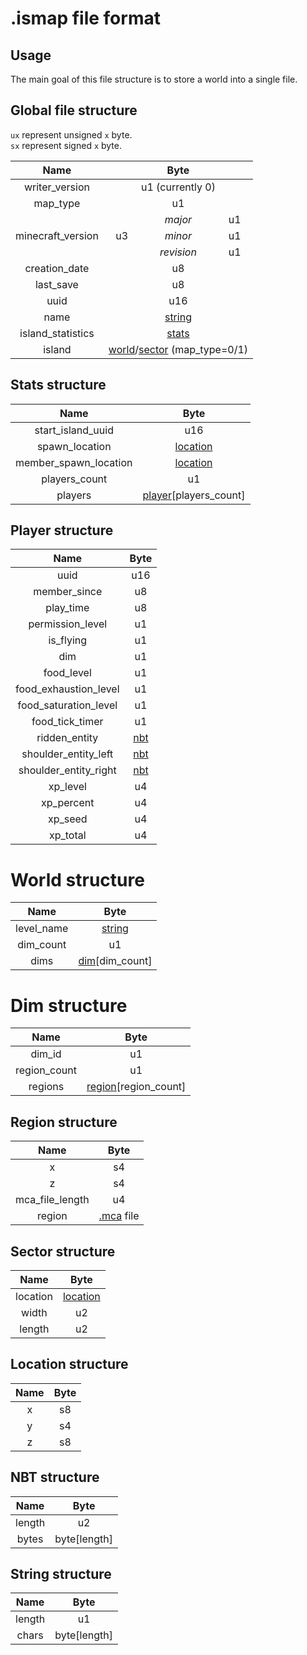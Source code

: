 # .ismap file format

## Usage
 
The main goal of this file structure is to store a world into a single file.

## Global file structure
`ux` represent unsigned `x` byte.  
`sx` represent signed `x` byte.

<table style="text-align:center">
<thead>
  <tr>
    <th>Name</th>
    <th colspan="3">Byte</th>
  </tr>
</thead>
<tbody>
  <tr>
    <td>writer_version</td>
    <td colspan="3">u1 (currently 0)</td>
  </tr>
  <tr>
    <td>map_type</td>
    <td colspan="3">u1</td>
  </tr>
  <tr>
    <td rowspan="3">minecraft_version</td>
    <td rowspan="3">u3</td>
    <td style="font-style:italic">major</td>
    <td>u1</td>
  </tr>
  <tr>
    <td style="font-style:italic">minor</td>
    <td>u1</td>
  </tr>
  <tr>
    <td style="font-style:italic">revision</td>
    <td>u1</td>
  </tr>
  <tr>
    <td>creation_date</td>
    <td colspan="3">u8</td>
  </tr>
  <tr>
    <td>last_save</td>
    <td colspan="3">u8</td>
  </tr>
  <tr>
    <td>uuid</td>
    <td colspan="3">u16</td>
  </tr>
  <tr>
    <td>name</td>
    <td colspan="3"><a href="#String-structure">string</a></td>
  </tr>
  <tr>
    <td>island_statistics</td>
    <td colspan="3"><a href="#Stats-structure">stats</a></td>
  </tr>
  <tr>
    <td>island</td>
    <td colspan="3"><a href="#World-structure">world</a>/<a href="#Sector-structure">sector</a> (map_type=0/1)</td>
  </tr>
</tbody>
</table>


## Stats structure

<table style="text-align:center">
<thead>
  <tr>
    <th>Name</th>
    <th>Byte</th>
  </tr>
</thead>
<tbody>
  <tr>
    <td>start_island_uuid</td>
    <td>u16</td>
  </tr>
  <tr>
    <td>spawn_location</td>
    <td><a href="#Location-structure">location</a></td>
  </tr>
  <tr>
    <td>member_spawn_location</td>
    <td><a href="#Location-structure">location</a></td>
  </tr>
  <tr>
    <td>players_count</td>
    <td>u1</td>
  </tr>
  <tr>
    <td>players</td>
    <td><a href="#Player-structure">player</a>[players_count]</td>
  </tr>
</tbody>
</table>

## Player structure

<table style="text-align:center">
<thead>
  <tr>
    <th>Name</th>
    <th>Byte</th>
  </tr>
</thead>
<tbody>
  <tr>
    <td>uuid</td>
    <td>u16</td>
  </tr>
  <tr>
    <td>member_since</td>
    <td>u8</td>
  </tr>
  <tr>
    <td>play_time</td>
    <td>u8</td>
  </tr>
  <tr>
    <td>permission_level</td>
    <td>u1</td>
  </tr>
  <tr>
    <td>is_flying</td>
    <td>u1</td>
  </tr>
  <tr>
    <td>dim</td>
    <td>u1</td>
  </tr>
  <tr>
    <td>food_level</td>
    <td>u1</td>
  </tr>
  <tr>
    <td>food_exhaustion_level</td>
    <td>u1</td>
  </tr>
  <tr>
    <td>food_saturation_level</td>
    <td>u1</td>
  </tr>
  <tr>
    <td>food_tick_timer</td>
    <td>u1</td>
  </tr>
  <tr>
    <td>ridden_entity</td>
    <td><a href="#NBT-structure">nbt</a></td>
  </tr>
  <tr>
    <td>shoulder_entity_left</td>
    <td><a href="#NBT-structure">nbt</a></td>
  </tr>
  <tr>
    <td>shoulder_entity_right</td>
    <td><a href="#NBT-structure">nbt</a></td>
  </tr>
  <tr>
    <td>xp_level</td>
    <td>u4</td>
  </tr>
  <tr>
    <td>xp_percent</td>
    <td>u4</td>
  </tr>
  <tr>
    <td>xp_seed</td>
    <td>u4</td>
  </tr>
  <tr>
    <td>xp_total</td>
    <td>u4</td>
  </tr>
</tbody>
</table>

# World structure

<table style="text-align:center">
<thead>
  <tr>
    <th>Name</th>
    <th>Byte</th>
  </tr>
</thead>
  <tr>
    <td>level_name</td>
    <td><a href="#String-structure">string</a></td>
  </tr>
  <tr>
    <td>dim_count</td>
    <td>u1</td>
  </tr>
  <tr>
    <td>dims</td>
    <td><a href="#Dim-structure">dim</a>[dim_count]</td>
  </tr>
</table>

# Dim structure

<table style="text-align:center">
<thead>
  <tr>
    <th>Name</th>
    <th>Byte</th>
  </tr>
</thead>
  <tr>
    <td>dim_id</td>
    <td>u1</td>
  </tr>
  <tr>
    <td>region_count</td>
    <td>u1</td>
  </tr>
  <tr>
    <td>regions</td>
    <td><a href="#Region-structure">region</a>[region_count]</td>
  </tr>
</table>

## Region structure

<table style="text-align:center">
<thead>
  <tr>
    <th>Name</th>
    <th>Byte</th>
  </tr>
</thead>
<tbody>
  <tr>
    <td>x</td>
    <td>s4</td>
  </tr>
  <tr>
    <td>z</td>
    <td>s4</td>
  </tr>
  <tr>
    <td>mca_file_length</td>
    <td>u4</td>
  </tr>
  <tr>
    <td>region</td>
    <td><a href="https://minecraft.fandom.com/wiki/Anvil_file_format" target="_blank">.mca</a> file</td>
  </tr>
</tbody>
</table>

## Sector structure

<table style="text-align:center">
<thead>
  <tr>
    <th>Name</th>
    <th>Byte</th>
  </tr>
</thead>
<tbody>
  <tr>
    <td>location</td>
    <td><a href="#Location-structure">location</a></td>
  </tr>
  <tr>
    <td>width</td>
    <td>u2</td>
  </tr>
  <tr>
    <td>length</td>
    <td>u2</td>
  </tr>
</tbody>
</table>

## Location structure

<table style="text-align:center">
<thead>
  <tr>
    <th>Name</th>
    <th>Byte</th>
  </tr>
</thead>
<tbody>
  <tr>
    <td>x</td>
    <td>s8</td>
  </tr>
  <tr>
    <td>y</td>
    <td>s4</td>
  </tr>
  <tr>
    <td>z</td>
    <td>s8</td>
  </tr>
</tbody>
</table>

## NBT structure

<table style="text-align:center">
<thead>
  <th>Name</th>
  <th>Byte</th>
</thead>
<tbody>
  <tr>
    <td>length</td>
    <td>u2</td>
  </tr>
  <tr>
    <td>bytes</td>
    <td>byte[length]</td>
  </tr>
</tbody>
</table>

## String structure

<table style="text-align:center">
<thread>
  <tr>
    <th>Name</th>
    <th colspan="3">Byte</th>
  </tr>
</thread>
<tbody>
  <tr>
    <td>length</td>
    <td>u1</td>
  </tr>
  <tr>
    <td>chars</td>
    <td>byte[length]</td>
  </tr>
</tbody>
</table>